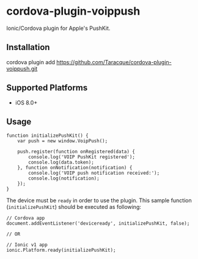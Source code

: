 # cordova-plugin-voippush

Ionic/Cordova plugin for Apple's PushKit.

## Installation

cordova plugin add https://github.com/Taracque/cordova-plugin-voippush.git

## Supported Platforms

* iOS 8.0+

## Usage

```
function initializePushKit() {
    var push = new window.VoipPush();

    push.register(function onRegistered(data) {
        console.log('VOIP PushKit registered');
        console.log(data.token);
    }, function onNotification(notification) {
        console.log('VOIP push notification received:');
        console.log(notification);
    });
}

```

The device must be `ready` in order to use the plugin. This sample function (`initializePushKit`) should be executed as following:

```
// Cordova app
document.addEventListener('deviceready', initializePushKit, false);

// OR

// Ionic v1 app
ionic.Platform.ready(initializePushKit);
```